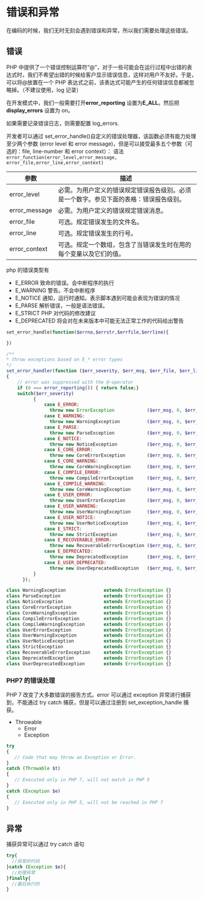 # 错误和异常

在编码的时候，我们无时无刻会遇到错误和异常，所以我们需要处理这些错误。

## 错误

PHP 中提供了一个错误控制运算符“@”，对于一些可能会在运行过程中出错的表达式时，我们不希望出错的时候给客户显示错误信息，这样对用户不友好。于是，可以将@放置在一个 PHP 表达式之前，该表达式可能产生的任何错误信息都被忽略掉。（不建议使用，log 记录）

在开发模式中，我们一般需要打开**error_reporting** 设置为**E_ALL**。然后把**display_errors** 设置为 on。

如果需要记录错误日志，则需要配置 log_errors.

开发者可以通过 set_error_handle()自定义的错误处理器，该函数必须有能力处理至少两个参数 (error level 和 error message)，但是可以接受最多五个参数（可选的：file, line-number 和 error context）：
语法
`error_function(error_level,error_message, error_file,error_line,error_context)`

| 参数          | 描述                                                                                   |
| ------------- | -------------------------------------------------------------------------------------- |
| error_level   | 必需。为用户定义的错误规定错误报告级别。必须是一个数字。参见下面的表格：错误报告级别。 |
| error_message | 必需。为用户定义的错误规定错误消息。                                                   |
| error_file    | 可选。规定错误发生的文件名。                                                           |
| error_line    | 可选。规定错误发生的行号。                                                             |
| error_context | 可选。规定一个数组，包含了当错误发生时在用的每个变量以及它们的值。                     |

php 的错误类型有

- E_ERROR 致命的错误。会中断程序的执行
- E_WARNING 警告。不会中断程序
- E_NOTICE 通知，运行时通知。表示脚本遇到可能会表现为错误的情况
- E_PARSE 解析错误，一般是语法错误。
- E_STRICT PHP 对代码的修改建议
- E_DEPRECATED 将会对在未来版本中可能无法正常工作的代码给出警告

```php
set_error_handle(function($errno,$errstr,$errfile,$errline){

})

/**
* throw exceptions based on E_* error types
*/
set_error_handler(function ($err_severity, $err_msg, $err_file, $err_line, array $err_context)
{
    // error was suppressed with the @-operator
    if (0 === error_reporting()) { return false;}
    switch($err_severity)
          {
              case E_ERROR:
                throw new ErrorException            ($err_msg, 0, $err_severity, $err_file, $err_line);
              case E_WARNING:
                throw new WarningException          ($err_msg, 0, $err_severity, $err_file, $err_line);
              case E_PARSE:
                throw new ParseException            ($err_msg, 0, $err_severity, $err_file, $err_line);
              case E_NOTICE:
                throw new NoticeException           ($err_msg, 0, $err_severity, $err_file, $err_line);
              case E_CORE_ERROR:
                throw new CoreErrorException        ($err_msg, 0, $err_severity, $err_file, $err_line);
              case E_CORE_WARNING:
                throw new CoreWarningException      ($err_msg, 0, $err_severity, $err_file, $err_line);
              case E_COMPILE_ERROR:
                throw new CompileErrorException     ($err_msg, 0, $err_severity, $err_file, $err_line);
              case E_COMPILE_WARNING:
                throw new CoreWarningException      ($err_msg, 0, $err_severity, $err_file, $err_line);
              case E_USER_ERROR:
                throw new UserErrorException        ($err_msg, 0, $err_severity, $err_file, $err_line);
              case E_USER_WARNING:
                throw new UserWarningException      ($err_msg, 0, $err_severity, $err_file, $err_line);
              case E_USER_NOTICE:
                throw new UserNoticeException       ($err_msg, 0, $err_severity, $err_file, $err_line);
              case E_STRICT:
                throw new StrictException           ($err_msg, 0, $err_severity, $err_file, $err_line);
              case E_RECOVERABLE_ERROR:
                throw new RecoverableErrorException ($err_msg, 0, $err_severity, $err_file, $err_line);
              case E_DEPRECATED:
                throw new DeprecatedException       ($err_msg, 0, $err_severity, $err_file, $err_line);
              case E_USER_DEPRECATED:
                throw new UserDeprecatedException   ($err_msg, 0, $err_severity, $err_file, $err_line);
          }
      });

class WarningException              extends ErrorException {}
class ParseException                extends ErrorException {}
class NoticeException               extends ErrorException {}
class CoreErrorException            extends ErrorException {}
class CoreWarningException          extends ErrorException {}
class CompileErrorException         extends ErrorException {}
class CompileWarningException       extends ErrorException {}
class UserErrorException            extends ErrorException {}
class UserWarningException          extends ErrorException {}
class UserNoticeException           extends ErrorException {}
class StrictException               extends ErrorException {}
class RecoverableErrorException     extends ErrorException {}
class DeprecatedException           extends ErrorException {}
class UserDeprecatedException       extends ErrorException {}
```

### PHP7 的错误处理

PHP 7 改变了大多数错误的报告方式。error 可以通过 exception 异常进行捕获到，不能通过 try catch 捕获，但是可以通过注册到 set_exception_handle 捕获。

- Throwable
  - Error
  - Exception

```php
try
{
   // Code that may throw an Exception or Error.
}
catch (Throwable $t)
{
   // Executed only in PHP 7, will not match in PHP 5
}
catch (Exception $e)
{
   // Executed only in PHP 5, will not be reached in PHP 7
}
```

## 异常

捕获异常可以通过 try catch 语句

```php
try{
  //异常的代码
}catch (Exception $e){
  //处理异常
}finally{
  //最后执行的
}
```
